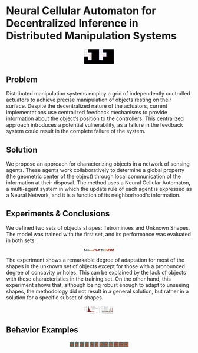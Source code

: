 # Neural Cellular Automaton for Decentralized Inference in Distributed Manipulation Systems

<div style="display: flex; justify-content: center;">
  <img src="Gif/S.gif" alt="Image 1" style="max-width: calc(10% - 10px);">
  <img src="Gif/T.gif" alt="Image 2" style="max-width: calc(10% - 10px);">
</div>

## Problem

Distributed manipulation systems employ a grid of independently controlled actuators to achieve precise manipulation of objects resting on their surface. Despite the decentralized nature of the actuators, current implementations use centralized feedback mechanisms to provide information about the object’s position to the controllers. This centralized approach introduces a potential vulnerability, as a failure in the feedback system could result in the complete failure of the system.

## Solution

We propose an approach for characterizing objects in a network of sensing agents. These agents work collaboratively to determine a global property (the geometric center of the object) through local communication of the information at their disposal. The method uses a Neural Cellular Automaton, a multi-agent system in which the update rule of each agent is expressed as a Neural Network, and it is a function of its neighborhood's information.

## Experiments & Conclusions

We defined two sets of objects shapes: Tetrominoes and Unknown Shapes. The model was trained with the first set, and its performance was evaluated in both sets.

<div style="display: flex; justify-content: center;">
  <img src="__Images\shapes_group_0.png" alt="Image 1" style="max-width: calc(10% - 10px);">
  <img src="__Images\shapes_group_1.png" alt="Image 2" style="max-width: calc(10% - 10px);">
</div>

The experiment shows a remarkable degree of adaptation for most of the shapes in the unknown set of objects except for those with a pronounced degree of concavity or holes. This can be explained by the lack of objects with these characteristics in the training set. On the other hand, this experiment shows that, although being robust enough to adapt to unseeing shapes, the methodology did not result in a general solution, but rather in a solution for a specific subset of shapes.

<div style="display: flex; justify-content: center;">
  <img src="Performance\__Visualizations\resultant_error.png" alt="Image 1" style="max-width: calc(10% - 10px);">
  <img src="Performance\__Visualizations\tetrominoes_violin.png" alt="Image 2" style="max-width: calc(10% - 10px);">
</div>

## Behavior Examples

<div style="display: flex; justify-content: center;">
  <img src="Performance\__Visualizations\convergence_O.png" alt="Image 1" style="max-width: calc(10% - 10px);">
  <img src="Performance\__Visualizations\convergence_R.png" alt="Image 2" style="max-width: calc(10% - 10px);">
  <img src="Performance\__Visualizations\convergence_T.png" alt="Image 2" style="max-width: calc(10% - 10px);">
  <img src="Performance\__Visualizations\convergence_U.png" alt="Image 2" style="max-width: calc(10% - 10px);">
</div>